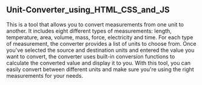 ## Unit-Converter_using_HTML_CSS_and_JS ##
This is a tool that allows you to convert measurements from one unit to another. 
It includes eight different types of measurements: length, temperature, area, volume, mass, force, electricity and time. 
For each type of measurement, the converter provides a list of units to choose from.
Once you've selected the source and destination units and entered the value you want to convert, the converter uses built-in conversion functions to calculate the converted value and display it to you. 
With this tool, you can easily convert between different units and make sure you're using the right measurements for your needs.
